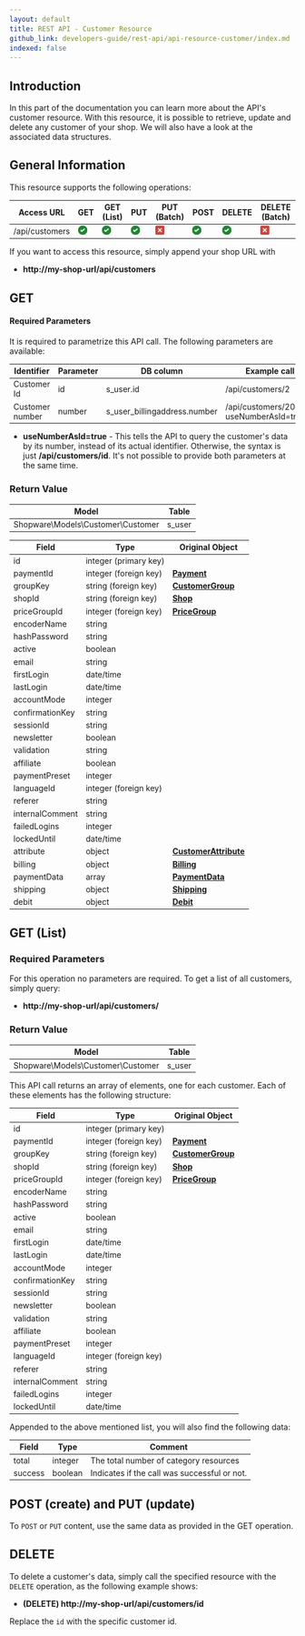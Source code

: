 ```yaml
---
layout: default
title: REST API - Customer Resource
github_link: developers-guide/rest-api/api-resource-customer/index.md
indexed: false
---
```


## Introduction

In this part of the documentation you can learn more about the API's customer resource. With this resource, it is possible to retrieve, update and delete any customer of your shop. We will also have a look at the associated data structures.

## General Information

This resource supports the following operations:

|  Access URL                 | GET                   | GET (List)            | PUT                   | PUT (Batch)         | POST                 | DELETE                | DELETE (Batch)      |
|-----------------------------|-----------------------|-----------------------|-----------------------|---------------------|----------------------|-----------------------|---------------------|
| /api/customers              | ![Yes](../img/yes.png) | ![Yes](../img/yes.png) | ![Yes](../img/yes.png) | ![No](../img/no.png) | ![Yes](../img/yes.png) | ![Yes](../img/yes.png) | ![No](../img/no.png) |

If you want to access this resource, simply append your shop URL with

* **http://my-shop-url/api/customers**

## GET

#### Required Parameters

It is required to parametrize this API call. The following parameters are available:

| Identifier      | Parameter | DB column                    | Example call                              |
|-----------------|-----------|------------------------------|-------------------------------------------|
| Customer Id     | id        | s_user.id                    | /api/customers/2                          |
| Customer number | number    | s_user_billingaddress.number | /api/customers/20003?useNumberAsId=true   |

* **useNumberAsId=true** - This tells the API to query the customer's data by its number, instead of its actual identifier. Otherwise, the syntax is just **/api/customers/id**. It's not possible to provide both parameters at the same time.

### Return Value

| Model					             | Table			     |
|------------------------------------|-----------------------|
| Shopware\Models\Customer\Customer  | s_user                |

| Field                 | Type                  | Original Object                                                               |
|-----------------------|-----------------------|-------------------------------------------------------------------------------|
| id				    | integer (primary key) | 							                                                    |
| paymentId			    | integer (foreign key) | **[Payment](../models/#payment-data)**                                         |
| groupKey			    | string (foreign key)  | **[CustomerGroup](../models/#customer-group)**			                        |
| shopId				| string (foreign key)  | **[Shop](../models/#shop)**			 									    |
| priceGroupId			| integer (foreign key) | **[PriceGroup](../models/#price-group)**      								    |
| encoderName			| string				| 																		        |
| hashPassword			| string				| 																				|
| active				| boolean				|																				|
| email					| string				|																			    |
| firstLogin			| date/time				|																				|
| lastLogin				| date/time				|																				|
| accountMode			| integer				|																				|
| confirmationKey		| string				|																				|
| sessionId				| string				|																				|
| newsletter			| boolean				|																				|
| validation			| string				|																				|
| affiliate				| boolean				|																				|
| paymentPreset			| integer				|																				|
| languageId			| integer (foreign key) |																				|
| referer				| string				|																				|
| internalComment		| string				|																				|
| failedLogins			| integer				|																				|
| lockedUntil			| date/time				|																				|
| attribute				| object				| **[CustomerAttribute](../models/#customer-attribute)**							|
| billing				| object				| **[Billing](../models/#billing)**												|
| paymentData			| array					| **[PaymentData](../models/#payment-data)**										|
| shipping				| object				| **[Shipping](../models/#shipping)**											|
| debit					| object				| **[Debit](../models/#debit)**													|

## GET (List)

### Required Parameters
For this operation no parameters are required.
To get a list of all customers, simply query:

* **http://my-shop-url/api/customers/**

### Return Value
| Model					             | Table			     |
|------------------------------------|-----------------------|
| Shopware\Models\Customer\Customer  | s_user				 |

This API call returns an array of elements, one for each customer. Each of these elements has the following structure:

| Field                 | Type                  | Original Object                                                               |
|-----------------------|-----------------------|-------------------------------------------------------------------------------|
| id				    | integer (primary key) | 							                                                    |
| paymentId			    | integer (foreign key) | **[Payment](../models/#payment-instance)**                                     |
| groupKey			    | string (foreign key)  | **[CustomerGroup](../models/#customer-group)**			                        |
| shopId				| string (foreign key)  | **[Shop](../models/#shop)** 													|
| priceGroupId			| integer (foreign key) | **[PriceGroup](../models/#price-group)**      								    |
| encoderName			| string				| 																		        |
| hashPassword			| string				| 																				|
| active				| boolean				|																				|
| email					| string				|																			    |
| firstLogin			| date/time				|																				|
| lastLogin				| date/time				|																				|
| accountMode			| integer				|																				|
| confirmationKey		| string				|																				|
| sessionId				| string				|																				|
| newsletter			| boolean				|																				|
| validation			| string				|																				|
| affiliate				| boolean				|																				|
| paymentPreset			| integer				|																				|
| languageId			| integer (foreign key) |																				|
| referer				| string				|																				|
| internalComment		| string				|																				|
| failedLogins			| integer				|																				|
| lockedUntil			| date/time				|																				|

Appended to the above mentioned list, you will also find the following data:

| Field               | Type                  | Comment			                                |
|---------------------|-----------------------|-------------------------------------------------|
| total				  | integer				  | The total number of category resources          |
| success		      | boolean				  | Indicates if the call was successful or not.	|

## POST (create) and PUT (update)

To `POST` or `PUT` content, use the same data as provided in the GET operation.

## DELETE

To delete a customer's data, simply call the specified resource with the `DELETE` operation, as the following example shows:

* **(DELETE) http://my-shop-url/api/customers/id**

Replace the `id` with the specific customer id.
